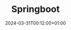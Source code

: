 ---
weight: 999
title: "Springboot"
description: ""
icon: "article"
date: "2024-03-31T00:12:00+01:00"
lastmod: "2024-03-31T00:12:00+01:00"
draft: false
toc: true
---